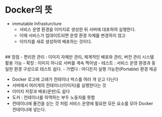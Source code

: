 # Docker의 뜻
- immutable Infrasturcture
  - 서비스 운영 환경을 이미지로 생성한 뒤  서버에 대포하여 실행한다.
  - 이때 서비스가 업데이트되면 운영 환경 자체를 변경하지 않고 
  - 이미지를 새로 생성하여 배포하는 것이다.
<br>
## 장점
- 편리한 관리 : 이미지 자체만 관리, 체계적인 배포와 관리, 버전 관리 시스템 활용 가능
- 확장 : 이미지 하나로 서버를 계속 찍어냄
- 테스트 : 서비스 운영 환경과 동일한 환경 구성으로 테스트 쉽다.
- 가볍다 : 어디든지 실행 가능한(Portable) 환경 제공

<br>

- Docker 로고에 고래가 컨테이너 박스를 여러 개 싣고 다닌다
- 서버에서 여러개의 컨테이너(이미지)를 실행한다는 것
- 이미지 저장과 배포(운반)도 쉽다
- 도커 : 컨테이너를 하역하는 부두 노동자를 뜻함
- 컨테이너에 물건을 싣는 것 처럼 서비스 운영에 필요한 모든 요소를 모아 Docker 컨테이너에 넣는다.
